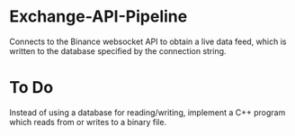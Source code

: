 # Exchange-API-Pipeline
Connects to the Binance websocket API to obtain a live data feed, 
which is written to the database specified by the connection string.

# To Do
Instead of using a database for reading/writing, implement a C++ program which reads from or writes to a binary file.
